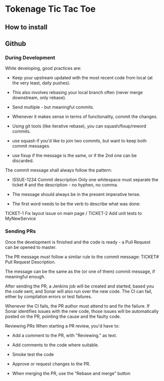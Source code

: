 # Tokenage Tic Tac Toe

## How to install

## Github

### During Development
While developing, good practices are:

- Keep your upstream updated with the most recent code from local (at the very least, daily pushes).

- This also involves rebasing your local branch often (never merge downstream, only rebase).

- Send multiple - but meaningful commits.

- Whenever it makes sense in terms of functionality, commit the changes.

- Using git tools (like iterative rebase), you can squash/fixup/reword commits.

- use squash if you'd like to join two commits, but want to keep both commit messages.

- use fixup if the message is the same, or if the 2nd one can be discarded.

The commit message shall always follow the pattern:

- ISSUE-1234 Commit description
Only one whitespace must separate the ticket # and the description - no hyphen, no comma.

- The message should always be in the present imperative tense.

- The first word needs to be the verb to describe what was done:

TICKET-1 Fix layout issue on main page / TICKET-2 Add unit tests to MyNewService

### Sending PRs
Once the development is finished and the code is ready - a Pull Request can be opened to master.

The PR message must follow a similar rule to the commit message: TICKET# Pull Request Description.

The message can be the same as the (or one of them) commit message, if meaningful enough.

After sending the PR, a Jenkins job will be created and started, based you the code sent, and Sonar will also run over the new code. The CI can fail, either by compilation errors or test failures.

Whenever the CI fails, the PR author must attend to and fix the failure. If Sonar identifies issues with the new code, those issues will be automatically posted on the PR, pointing the cause and the faulty code.

Reviewing PRs
When starting a PR review, you'd have to:

- Add a comment to the PR, with "Reviewing." as text.

- Add comments to the code where suitable.

- Smoke test the code

- Approve or request changes to the PR.

- When merging the PR, use the “Rebase and merge” button
